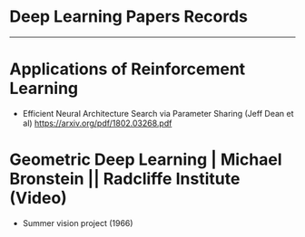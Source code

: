 # Deep Learning Papers Records
----
# Applications of Reinforcement Learning
- Efficient Neural Architecture Search via Parameter Sharing (Jeff Dean et al)
  https://arxiv.org/pdf/1802.03268.pdf

# Geometric Deep Learning | Michael Bronstein || Radcliffe Institute (Video)
- Summer vision project (1966)
